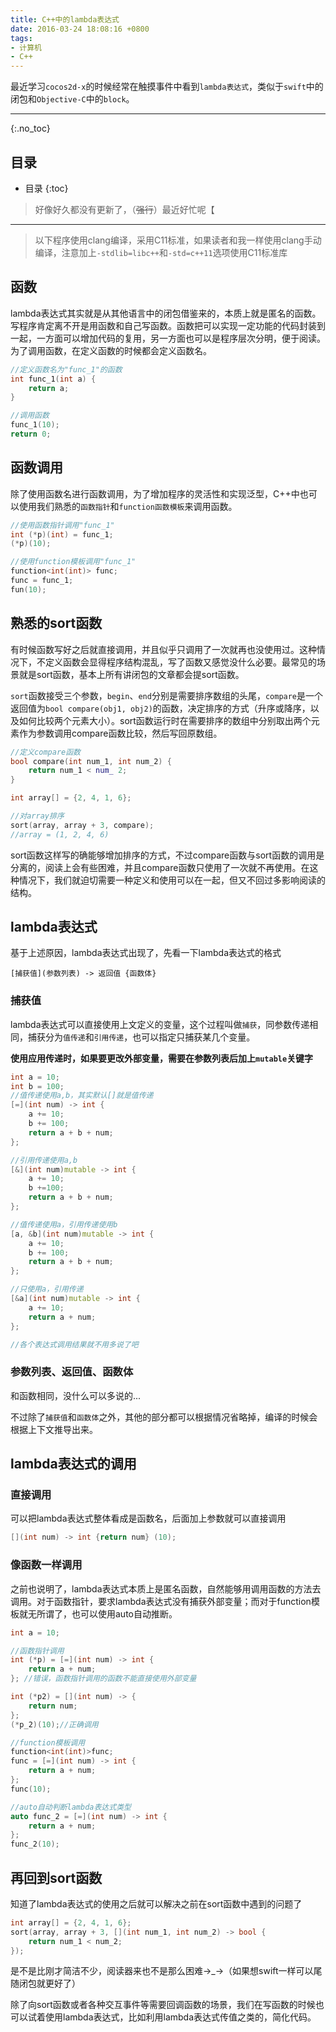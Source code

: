 ```yaml
---
title: C++中的lambda表达式
date: 2016-03-24 18:08:16 +0800
tags:
- 计算机
- C++
---
```


最近学习`cocos2d-x`的时候经常在触摸事件中看到`lambda表达式`，类似于`swift`中的闭包和`Objective-C`中的`block`。

<!-- more -->

---

{:.no_toc}
## 目录

* 目录
{:toc}

> 好像好久都没有更新了，（~~强行~~）最近好忙呢【

---

> 以下程序使用clang编译，采用C11标准，如果读者和我一样使用clang手动编译，注意加上`-stdlib=libc++`和`-std=c++11`选项使用C11标准库

## 函数

lambda表达式其实就是从其他语言中的闭包借鉴来的，本质上就是匿名的函数。写程序肯定离不开是用函数和自己写函数。函数把可以实现一定功能的代码封装到一起，一方面可以增加代码的复用，另一方面也可以是程序层次分明，便于阅读。为了调用函数，在定义函数的时候都会定义函数名。

~~~ cpp
//定义函数名为"func_1"的函数
int func_1(int a) {
    return a;
}

//调用函数
func_1(10);
return 0;
~~~

## 函数调用

除了使用函数名进行函数调用，为了增加程序的灵活性和实现泛型，C++中也可以使用我们熟悉的`函数指针`和`function函数模板`来调用函数。

~~~ cpp 
//使用函数指针调用"func_1"
int (*p)(int) = func_1;
(*p)(10);

//使用function模板调用"func_1"
function<int(int)> func;
func = func_1;
fun(10);
~~~

## 熟悉的sort函数

有时候函数写好之后就直接调用，并且似乎只调用了一次就再也没使用过。这种情况下，不定义函数会显得程序结构混乱，写了函数又感觉没什么必要。最常见的场景就是sort函数，基本上所有讲闭包的文章都会提sort函数。

`sort`函数接受三个参数，`begin`、`end`分别是需要排序数组的头尾，`compare`是一个返回值为`bool compare(obj1, obj2)`的函数，决定排序的方式（升序或降序，以及如何比较两个元素大小）。sort函数运行时在需要排序的数组中分别取出两个元素作为参数调用compare函数比较，然后写回原数组。

~~~ cpp
//定义compare函数
bool compare(int num_1, int num_2) {
    return num_1 < num_ 2;
}

int array[] = {2, 4, 1, 6};

//对array排序
sort(array, array + 3, compare);
//array = (1, 2, 4, 6)
~~~

sort函数这样写的确能够增加排序的方式，不过compare函数与sort函数的调用是分离的，阅读上会有些困难，并且compare函数只使用了一次就不再使用。在这种情况下，我们就迫切需要一种定义和使用可以在一起，但又不回过多影响阅读的结构。

## lambda表达式

基于上述原因，lambda表达式出现了，先看一下lambda表达式的格式

`[捕获值](参数列表) -> 返回值 {函数体}`

### 捕获值

lambda表达式可以直接使用上文定义的变量，这个过程叫做`捕获`，同参数传递相同，捕获分为`值传递`和`引用传递`，也可以指定只捕获某几个变量。

**使用应用传递时，如果要更改外部变量，需要在参数列表后加上`mutable`关键字**

~~~ cpp
int a = 10;
int b = 100;
//值传递使用a,b，其实默认[]就是值传递
[=](int num) -> int {
    a += 10;
    b += 100;
    return a + b + num;
};

//引用传递使用a,b
[&](int num)mutable -> int {
    a += 10;
    b +=100;
    return a + b + num;
};

//值传递使用a，引用传递使用b
[a, &b](int num)mutable -> int {
    a += 10;
    b += 100;
    return a + b + num;
};

//只使用a，引用传递
[&a](int num)mutable -> int {
    a += 10;
    return a + num;
};

//各个表达式调用结果就不用多说了吧
~~~

### 参数列表、返回值、函数体

和函数相同，没什么可以多说的...

不过除了`捕获值`和`函数体`之外，其他的部分都可以根据情况省略掉，编译的时候会根据上下文推导出来。

## lambda表达式的调用

### 直接调用

可以把lambda表达式整体看成是函数名，后面加上参数就可以直接调用

~~~ cpp
[](int num) -> int {return num} (10);
~~~

### 像函数一样调用

之前也说明了，lambda表达式本质上是匿名函数，自然能够用调用函数的方法去调用。对于函数指针，要求lambda表达式没有捕获外部变量；而对于function模板就无所谓了，也可以使用auto自动推断。

~~~ cpp
int a = 10;

//函数指针调用
int (*p) = [=](int num) -> int {
    return a + num;
}; //错误，函数指针调用的函数不能直接使用外部变量

int (*p2) = [](int num) -> {
    return num;
};
(*p_2)(10);//正确调用

//function模板调用
function<int(int)>func;
func = [=](int num) -> int {
    return a + num;
};
func(10);

//auto自动判断lambda表达式类型
auto func_2 = [=](int num) -> int {
    return a + num;
};
func_2(10);
~~~

## 再回到sort函数

知道了lambda表达式的使用之后就可以解决之前在sort函数中遇到的问题了

~~~ cpp
int array[] = {2, 4, 1, 6};
sort(array, array + 3, [](int num_1, int num_2) -> bool {
    return num_1 < num_2;
});
~~~

是不是比刚才简洁不少，阅读器来也不是那么困难→_→（如果想swift一样可以尾随闭包就更好了）

除了向sort函数或者各种交互事件等需要回调函数的场景，我们在写函数的时候也可以试着使用lambda表达式，比如利用lambda表达式传值之类的，简化代码。